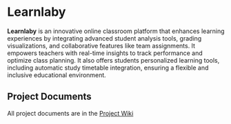 # Learnlaby

**Learnlaby** is an innovative online classroom platform that enhances learning experiences by integrating advanced student analysis tools, grading visualizations, and collaborative features like team assignments. It empowers teachers with real-time insights to track performance and optimize class planning. It also offers students personalized learning tools, including automatic study timetable integration, ensuring a flexible and inclusive educational environment.

## Project Documents
All project documents are in the [Project Wiki](https://github.com/Learnlaby/learnlaby/wiki)